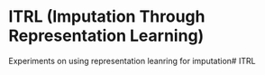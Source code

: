 # ITRL (Imputation Through Representation Learning)
Experiments on using representation leanring for imputation# ITRL
